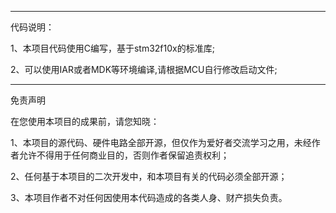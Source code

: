 ﻿-------------------------------------------------------------------
代码说明：

1、本项目代码使用C编写，基于stm32f10x的标准库;

2、可以使用IAR或者MDK等环境编译,请根据MCU自行修改启动文件;

-----------------------------------------------------------------------------------------------------------------------------------------
免责声明

  在您使用本项目的成果前，请您知晓：
  
  1、本项目的源代码、硬件电路全部开源，但仅作为爱好者交流学习之用，未经作者允许不得用于任何商业目的，否则作者保留追责权利；
  
  2、任何基于本项目的二次开发中，和本项目有关的代码必须全部开源；
  
  3、本项目作者不对任何因使用本代码造成的各类人身、财产损失负责。
